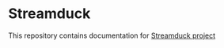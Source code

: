 # Streamduck
This repository contains documentation for [Streamduck project](https://github.com/streamduck-org/streamduck)